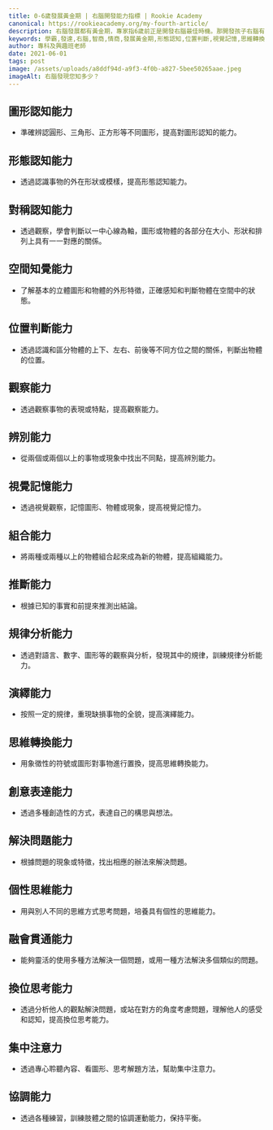 ```yaml
---
title: 0-6歲發展黃金期 | 右腦開發能力指標 | Rookie Academy
canonical: https://rookieacademy.org/my-fourth-article/
description: 右腦發展都有黃金期，專家指6歲前正是開發右腦最佳時機。那開發孩子右腦有何作用？原來小朋友右腦發達，長大後更大可能成為「學霸」。早前有報告顯示，原來右腦比較發達的人，智商也比較高！誰不希望仔女能夠成材，期望他們能夠聰明，亦希望孩子們智商、情商都要高。
keywords: 學霸,發達,右腦,智商,情商,發展黃金期,形態認知,位置判斷,視覺記憶,思維轉換
author: 專科及興趣班老師
date: 2021-06-01
tags: post
image: /assets/uploads/a8ddf94d-a9f3-4f0b-a827-5bee50265aae.jpeg
imageAlt: 右腦發現您知多少？
---
```


## 圖形認知能力
* 準確辨認圓形、三角形、正方形等不同圖形，提高對圖形認知的能力。

## 形態認知能力
* 透過認識事物的外在形狀或模樣，提高形態認知能力。

## 對稱認知能力
* 透過觀察，學會判斷以一中心線為軸，圖形或物體的各部分在大小、形狀和排列上具有一一對應的關係。

## 空間知覺能力
* 了解基本的立體圖形和物體的外形特徵，正確感知和判斷物體在空間中的狀態。

## 位置判斷能力
* 透過認識和區分物體的上下、左右、前後等不同方位之間的關係，判斷出物體的位置。

## 觀察能力
* 透過觀察事物的表現或特點，提高觀察能力。

## 辨別能力
* 從兩個或兩個以上的事物或現象中找出不同點，提高辨別能力。

## 視覺記憶能力
* 透過視覺觀察，記憶圖形、物體或現象，提高視覺記憶力。

## 組合能力
* 將兩種或兩種以上的物體組合起來成為新的物體，提高組織能力。

## 推斷能力
* 根據已知的事實和前提來推測出結論。

## 規律分析能力
* 透過對語言、數字、圖形等的觀察與分析，發現其中的規律，訓練規律分析能力。

## 演繹能力
* 按照一定的規律，重現缺損事物的全貌，提高演繹能力。

## 思維轉換能力
* 用象徵性的符號或圖形對事物進行置換，提高思維轉換能力。

## 創意表達能力
* 透過多種創造性的方式，表達自己的構思與想法。

## 解決問題能力
* 根據問題的現象或特徵，找出相應的辦法來解決問題。

## 個性思維能力
* 用與別人不同的思維方式思考問題，培養具有個性的思維能力。

## 融會貫通能力
* 能夠靈活的使用多種方法解決一個問題，或用一種方法解決多個類似的問題。

## 換位思考能力
* 透過分析他人的觀點解決問題，或站在對方的角度考慮問題，理解他人的感受和認知，提高換位思考能力。

## 集中注意力
* 透過專心聆聽內容、看圖形、思考解題方法，幫助集中注意力。

## 協調能力
* 透過各種練習，訓練肢體之間的協調運動能力，保持平衡。